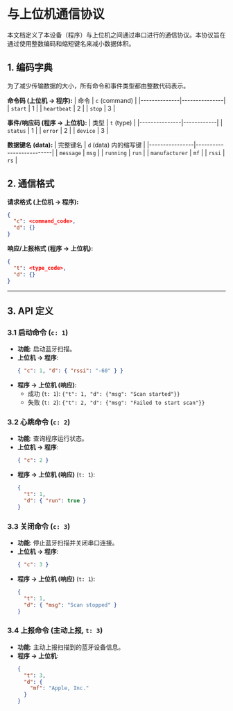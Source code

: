 # 与上位机通信协议

本文档定义了本设备（程序）与上位机之间通过串口进行的通信协议。本协议旨在通过使用整数编码和缩短键名来减小数据体积。

## 1. 编码字典

为了减少传输数据的大小，所有命令和事件类型都由整数代码表示。

**命令码 (上位机 -> 程序):**
| 命令         | `c` (command) |
|--------------|---------------|
| `start`      | 1             |
| `heartbeat`  | 2             |
| `stop`       | 3             |

**事件/响应码 (程序 -> 上位机):**
| 类型          | `t` (type) |
|---------------|------------|
| `status`      | 1          |
| `error`       | 2          |
| `device`      | 3          |

**数据键名 (data):**
| 完整键名       | `d` (data) 内的缩写键 |
|----------------|--------------------------|
| `message`      | `msg`                    |
| `running`      | `run`                    |
| `manufacturer` | `mf`                     |
| `rssi`         | `rs`                     |

## 2. 通信格式

**请求格式 (上位机 -> 程序):**
```json
{
  "c": <command_code>,
  "d": {}
}
```

**响应/上报格式 (程序 -> 上位机):**
```json
{
  "t": <type_code>,
  "d": {}
}
```

---

## 3. API 定义

### 3.1 启动命令 (`c: 1`)

*   **功能**: 启动蓝牙扫描。
*   **上位机 -> 程序**:
    ```json
    { "c": 1, "d": { "rssi": "-60" } }
    ```
*   **程序 -> 上位机 (响应)**:
    *   成功 (`t: 1`): `{"t": 1, "d": {"msg": "Scan started"}}`
    *   失败 (`t: 2`): `{"t": 2, "d": {"msg": "Failed to start scan"}}`

### 3.2 心跳命令 (`c: 2`)

*   **功能**: 查询程序运行状态。
*   **上位机 -> 程序**:
    ```json
    { "c": 2 }
    ```
*   **程序 -> 上位机 (响应)** (`t: 1`):
    ```json
    {
      "t": 1,
      "d": { "run": true }
    }
    ```

### 3.3 关闭命令 (`c: 3`)

*   **功能**: 停止蓝牙扫描并关闭串口连接。
*   **上位机 -> 程序**:
    ```json
    { "c": 3 }
    ```
*   **程序 -> 上位机 (响应)** (`t: 1`):
    ```json
    {
      "t": 1,
      "d": { "msg": "Scan stopped" }
    }
    ```

### 3.4 上报命令 (主动上报, `t: 3`)

*   **功能**: 主动上报扫描到的蓝牙设备信息。
*   **程序 -> 上位机**:
    ```json
    {
      "t": 3,
      "d": {
        "mf": "Apple, Inc."
      }
    }
    ```
